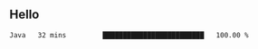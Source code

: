 ## Hello
<!--START_SECTION:waka-->

```txt
Java   32 mins         █████████████████████████   100.00 %
```

<!--END_SECTION:waka-->
